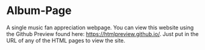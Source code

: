 # Album-Page
A single music fan appreciation webpage. You can view this website using the Github Preview found here: https://htmlpreview.github.io/. Just put in the URL of any of the HTML pages to view the site.
